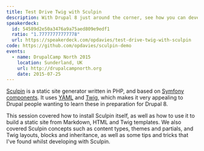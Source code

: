 ```yaml
---
title: Test Drive Twig with Sculpin
description: With Drupal 8 just around the corner, see how you can develop your Twig skills with Sculpin - a static site generator based on Symfony components and Twig.
speakerdeck:
  id: 54589d2e50a3476a9a75aed809e9edf1
  ratio: "1.77777777777778"
  url: https://speakerdeck.com/opdavies/test-drive-twig-with-sculpin
code: https://github.com/opdavies/sculpin-demo
events:
  - name: DrupalCamp North 2015
    location: Sunderland, UK
    url: http://drupalcampnorth.org
    date: 2015-07-25
---
```


[Sculpin][1] is a static site generator written in PHP, and based on [Symfony components][2]. It uses [YAML][3] and [Twig][4], which makes it very appealing to Drupal people wanting to learn these in preparation for Drupal 8.

This session covered how to install Sculpin itself, as well as how to use it to build a static site from Markdown, HTML and Twig templates. We also covered Sculpin concepts such as content types, themes and partials, and Twig layouts, blocks and inheritance, as well as some tips and tricks that I've found whilst developing with Sculpin.

[1]: https://sculpin.io
[2]: http://symfony.com/doc/current/components/index.html
[3]: http://yaml.org
[4]: http://twig.sensiolabs.org
